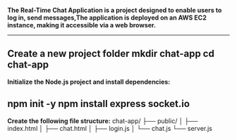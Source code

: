 **The Real-Time Chat Application is a project designed to enable users to log in, send messages,The application is deployed on an AWS EC2 instance, making it accessible via a web browser.**


------------------------------------------------------
**Create a new project folder**
mkdir chat-app
cd chat-app
------------------------------------------------------
**Initialize the Node.js project and install dependencies:**

npm init -y
npm install express socket.io
-----------------------------------------------------
**Create the following file structure:**
chat-app/
├── public/
│   ├── index.html
│   ├── chat.html
│   ├── login.js
│   └── chat.js
└── server.js
